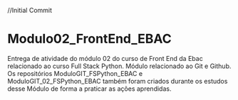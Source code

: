 //Initial Commit 

# Modulo02_FrontEnd_EBAC
Entrega de atividade do módulo 02 do curso de Front End da Ebac relacionado ao curso Full Stack Python. Módulo relacionado ao Git e Github. 
Os repositórios ModuloGIT_FSPython_EBAC e ModuloGIT_02_FSPython_EBAC também foram criados durante os estudos desse Módulo de forma a praticar as ações aprendidas.
